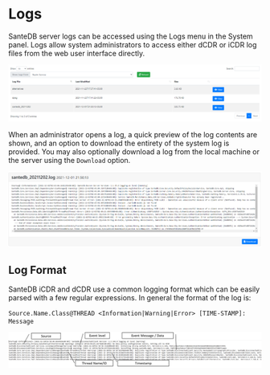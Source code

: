 # Logs



SanteDB server logs can be accessed using the Logs menu in the System panel. Logs allow system administrators to access either dCDR or iCDR log files from the web user interface directly.

![](<../../../../.gitbook/assets/image (424) (1).png>)

When an administrator opens a log, a quick preview of the log contents are shown, and an option to download the entirety of the system log is provided. You may also optionally download a log from the local machine or the server using the `Download` option.

![](<../../../../.gitbook/assets/image (425) (1) (1) (1).png>)

## Log Format

SanteDB iCDR and dCDR use a common logging format which can be easily parsed with a few regular expressions. In general the format of the log is:

```
Source.Name.Class@THREAD <Information|Warning|Error> [TIME-STAMP]: Message
```

![](<../../../../.gitbook/assets/image (433) (1) (1).png>)

